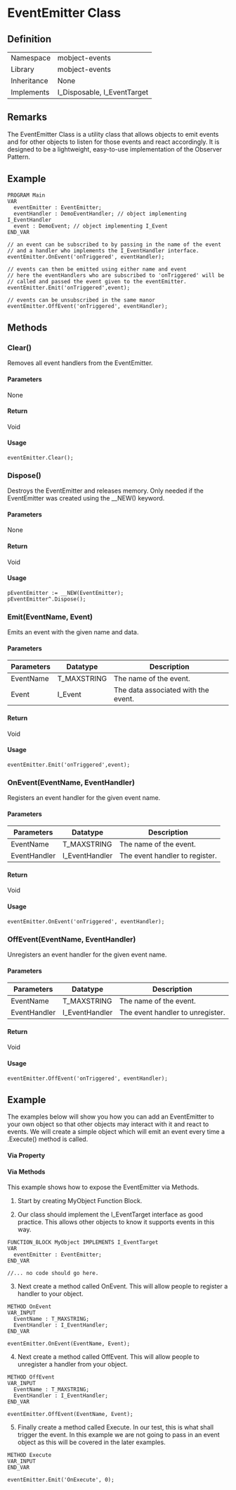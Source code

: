 # EventEmitter Class

## Definition

|             |                             |
| ----------- | --------------------------- |
| Namespace   | mobject-events              |
| Library     | mobject-events              |
| Inheritance | None                        |
| Implements  | I_Disposable, I_EventTarget |

## Remarks

The EventEmitter Class is a utility class that allows objects to emit events and for other objects to listen for those events and react accordingly. It is designed to be a lightweight, easy-to-use implementation of the Observer Pattern.

## Example

```declaration
PROGRAM Main
VAR
  eventEmitter : EventEmitter;
  eventHandler : DemoEventHandler; // object implementing I_EventHandler
  event : DemoEvent; // object implementing I_Event
END_VAR
```

```body
// an event can be subscribed to by passing in the name of the event
// and a handler who implements the I_EventHandler interface.
eventEmitter.OnEvent('onTriggered', eventHandler);

// events can then be emitted using either name and event
// here the eventHandlers who are subscribed to 'onTriggered' will be
// called and passed the event given to the eventEmitter.
eventEmitter.Emit('onTriggered',event);

// events can be unsubscribed in the same manor
eventEmitter.OffEvent('onTriggered', eventHandler);
```

## Methods

### Clear()

Removes all event handlers from the EventEmitter.

#### Parameters

None

#### Return

Void

#### Usage

```example
eventEmitter.Clear();
```

### Dispose()

Destroys the EventEmitter and releases memory. Only needed if the EventEmitter was created using the \_\_NEW() keyword.

#### Parameters

None

#### Return

Void

#### Usage

```example
pEventEmitter := __NEW(EventEmitter);
pEventEmitter^.Dispose();
```

### Emit(EventName, Event)

Emits an event with the given name and data.

#### Parameters

| Parameters | Datatype    | Description                         |
| ---------- | ----------- | ----------------------------------- |
| EventName  | T_MAXSTRING | The name of the event.              |
| Event      | I_Event     | The data associated with the event. |

#### Return

Void

#### Usage

```example
eventEmitter.Emit('onTriggered',event);
```

### OnEvent(EventName, EventHandler)

Registers an event handler for the given event name.

#### Parameters

| Parameters   | Datatype       | Description                    |
| ------------ | -------------- | ------------------------------ |
| EventName    | T_MAXSTRING    | The name of the event.         |
| EventHandler | I_EventHandler | The event handler to register. |

#### Return

Void

#### Usage

```example
eventEmitter.OnEvent('onTriggered', eventHandler);
```

### OffEvent(EventName, EventHandler)

Unregisters an event handler for the given event name.

#### Parameters

| Parameters   | Datatype       | Description                      |
| ------------ | -------------- | -------------------------------- |
| EventName    | T_MAXSTRING    | The name of the event.           |
| EventHandler | I_EventHandler | The event handler to unregister. |

#### Return

Void

#### Usage

```example
eventEmitter.OffEvent('onTriggered', eventHandler);
```

## Example

The examples below will show you how you can add an EventEmitter to your own object so that other objects may interact with it and react to events. We will create a simple object which will emit an event every time a .Execute() method is called.

<!-- tabs:start -->

#### **Via Property**

#### **Via Methods**

This example shows how to expose the EventEmitter via Methods.

1. Start by creating MyObject Function Block.

2. Our class should implement the I_EventTarget interface as good practice. This allows other objects to know it supports events in this way.

```declaration
FUNCTION_BLOCK MyObject IMPLEMENTS I_EventTarget
VAR
  eventEmitter : EventEmitter;
END_VAR
```

```body
//... no code should go here.
```

3. Next create a method called OnEvent. This will allow people to register a handler to your object.

```declaration
METHOD OnEvent
VAR_INPUT
  EventName : T_MAXSTRING;
  EventHandler : I_EventHandler;
END_VAR
```

```body
eventEmitter.OnEvent(EventName, Event);
```

4. Next create a method called OffEvent. This will allow people to unregister a handler from your object.

```declaration
METHOD OffEvent
VAR_INPUT
  EventName : T_MAXSTRING;
  EventHandler : I_EventHandler;
END_VAR
```

```body
eventEmitter.OffEvent(EventName, Event);
```

5. Finally create a method called Execute. In our test, this is what shall trigger the event. In this example we are not going to pass in an event object as this will be covered in the later examples.

```declaration
METHOD Execute
VAR_INPUT
END_VAR
```

```body
eventEmitter.Emit('OnExecute', 0);
```

<!-- tabs:end -->
